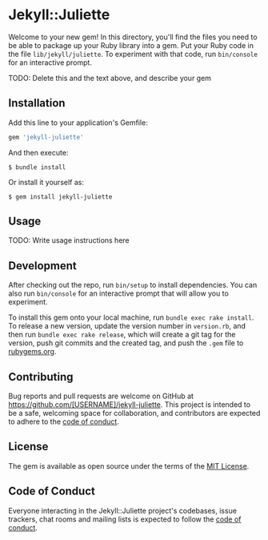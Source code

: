 # Jekyll::Juliette

Welcome to your new gem! In this directory, you'll find the files you need to be able to package up your Ruby library into a gem. Put your Ruby code in the file `lib/jekyll/juliette`. To experiment with that code, run `bin/console` for an interactive prompt.

TODO: Delete this and the text above, and describe your gem

## Installation

Add this line to your application's Gemfile:

```ruby
gem 'jekyll-juliette'
```

And then execute:

    $ bundle install

Or install it yourself as:

    $ gem install jekyll-juliette

## Usage

TODO: Write usage instructions here

## Development

After checking out the repo, run `bin/setup` to install dependencies. You can also run `bin/console` for an interactive prompt that will allow you to experiment.

To install this gem onto your local machine, run `bundle exec rake install`. To release a new version, update the version number in `version.rb`, and then run `bundle exec rake release`, which will create a git tag for the version, push git commits and the created tag, and push the `.gem` file to [rubygems.org](https://rubygems.org).

## Contributing

Bug reports and pull requests are welcome on GitHub at https://github.com/[USERNAME]/jekyll-juliette. This project is intended to be a safe, welcoming space for collaboration, and contributors are expected to adhere to the [code of conduct](https://github.com/[USERNAME]/jekyll-juliette/blob/master/CODE_OF_CONDUCT.md).

## License

The gem is available as open source under the terms of the [MIT License](https://opensource.org/licenses/MIT).

## Code of Conduct

Everyone interacting in the Jekyll::Juliette project's codebases, issue trackers, chat rooms and mailing lists is expected to follow the [code of conduct](https://github.com/[USERNAME]/jekyll-juliette/blob/master/CODE_OF_CONDUCT.md).
